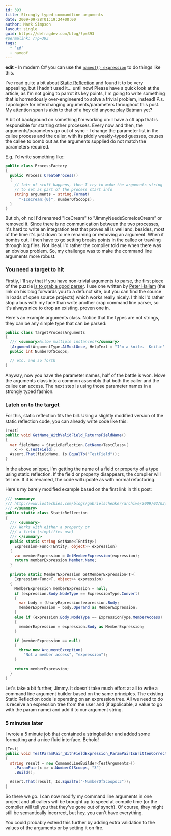 ```yaml
---
id: 393
title: Strongly typed commandline arguments
date: 2009-09-28T01:19:24+00:00
author: Mark Simpson
layout: single
guid: https://defragdev.com/blog/?p=393
#permalink: /?p=393
tags:
  - 'c#'
  - nameof
---
```

**edit** - In modern C# you can use the [`nameof() expression`](https://docs.microsoft.com/en-us/dotnet/csharp/language-reference/operators/nameof) to do things like this.

I've read quite a bit about [Static Reflection](http://blog.jagregory.com/2009/01/26/introduction-to-static-reflection/ "Static Reflection") and found it to be very appealing, but I hadn't used it... until now! Please have a quick look at the article, as I'm not going to parrot its key points, I'm going to write something that is horrendously over-engineered to solve a trivial problem, instead! P.s. I apologise for interchanging arguments/parameters throughout this post. My attention span is akin to that of a hey did anyone play Batman yet?

A bit of background on something I'm working on: I have a c# app that is responsible for starting other processes. Every now and then, the arguments/parameters go out of sync - I change the parameter list in the callee process and the caller, with its piddly weakly-typed guesses, causes the callee to bomb out as the arguments supplied do not match the parameters required.

E.g. I'd write something like:

```c#
public class ProcessFactory
{
  public Process CreateProcess()
  {
    // lots of stuff happens, then I try to make the arguments string
    // to set as part of the process start info
    string arguments = string.Format(
      "-IceCream:{0}", numberOfScoops);
  }
}
```

But oh, oh no! I'd renamed "IceCream" to "JimmyNeedsSomeIceCream" or removed it. Since there is no communication between the two processes, it's hard to write an integration test that proves all is well and, besides, most of the time it's just down to me renaming or removing an argument. When it bombs out, I then have to go setting breaks points in the callee or trawling through log files. Not ideal. I'd rather the compiler told me when there was an obvious problem. So, my challenge was to make the command line arguments more robust.

### You need a target to hit

Firstly, I'll say that if you have non-trivial arguments to parse, the first piece of the puzzle [is to grab a good parser](http://stackoverflow.com/questions/491595/best-way-to-parse-command-line-arguments-in-c). I use one written by [Peter Hallam](http://blogs.msdn.com/peterhal/archive/2004/10/23/246731.aspx) (the link on his blog forwards you to a defunct site, but you can find the source in loads of open source projects) which works really nicely. I think I'd rather stop a bus with my face than write another crap command line parser, so it's always nice to drop an existing, proven one in.

Here's an example arguments class. Notice that the types are not strings, they can be any simple type that can be parsed:

```c#
public class TargetProcessArguments
{
  /// <summary>Allow multiple instances?</summary>
  [Argument(ArgumentType.AtMostOnce, HelpText = "I'm a knife.  Knifin' around.")]
  public int NumberOfScoops;

  // etc. and so forth
}
```

Anyway, now you have the parameter names, half of the battle is won. Move the arguments class into a common assembly that both the caller and the callee can access. The next step is using those parameter names in a strongly typed fashion.

### Latch on to the target
For this, static reflection fits the bill. Using a slightly modified version of the static reflection code, you can already write code like this:

```c#
[Test]
public void GetName_WithValidField_ReturnsFieldName()
{
  var fieldName = StaticReflection.GetName<TestClass>(
    x => x.TestField);
  Assert.That(fieldName, Is.EqualTo("TestField"));
}
```

In the above snippet, I'm getting the name of a field or property of a type using static reflection. If the field or property disappears, the compiler will tell me. If it is renamed, the code will update as with normal refactoring.

Here's my barely modified example based on the first link in this post:

```c#
/// <summary>
/// http://www.lostechies.com/blogs/gabrielschenker/archive/2009/02/03/dynamic-reflection-versus-static-reflection.aspx
/// </summary>
public static class StaticReflection
{
  /// <summary>
  /// Works with either a property or
  /// a field (simplifies use)
  /// </summary>
  public static string GetName<TEntity>(
    Expression<Func<TEntity, object>> expression)
  {
    var memberExpression = GetMemberExpression(expression);
    return memberExpression.Member.Name;
  }

  private static MemberExpression GetMemberExpression<T>(
    Expression<Func<T, object>> expression)
  {
    MemberExpression memberExpression = null;
    if (expression.Body.NodeType == ExpressionType.Convert)
    {
      var body = (UnaryExpression)expression.Body;
      memberExpression = body.Operand as MemberExpression;
    }
    else if (expression.Body.NodeType == ExpressionType.MemberAccess)
    {
      memberExpression = expression.Body as MemberExpression;
    }

    if (memberExpression == null)
    {
      throw new ArgumentException(
        "Not a member access", "expression");
    }

    return memberExpression;
  }
}
```

Let's take a bit further, Jimmy. It doesn't take much effort at all to write a command line argument builder based on the same principles. The existing Static Reflection code is operating on an expression tree. All we need to do is receive an expression tree from the user and (if applicable, a value to go with the param name) and add it to our argument string.

### 5 minutes later

I wrote a 5 minute job that contained a stringbuilder and added some formatting and a nice fluid interface. Behold!

```c#
[Test]
public void TestParamPair_WithFieldExpression_ParamPairIsWrittenCorrectly()
{
  string result = new CommandLineBuilder<TestArguments>()
    .ParamPair(x => x.NumberOfScoops, "3")
    .Build();

  Assert.That(result, Is.EqualTo("-NumberOfScoops:3"));
}
```

So there we go. I can now modify my command line arguments in one project and all callers will be brought up to speed at compile time (or the compiler will tell you that they've gone out of synch). Of course, they might still be semantically incorrect, but hey, you can't have everything.

You could probably extend this further by adding extra validation to the values of the arguments or by setting it on fire.